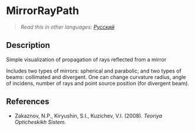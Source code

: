 # MirrorRayPath
> *Read this in other languages: [Русский](README.ru.md)*
## Description
Simple visualization of propagation of rays reflected from a mirror

Includes two types of mirrors: spherical and parabolic; and two types of beams: collimated and divergent.
One can change curvature radius, angle of incidens, number of rays and point source position (for divergent beam).

## References
- Zakaznov, N.P., Kiryushin, S.I., Kuzichev, V.I. (2008). *Teoriya Opticheskikh Sistem*.
